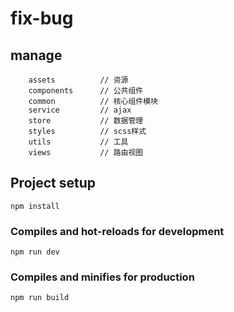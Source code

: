 # fix-bug

## manage

```
    assets          // 资源
    components      // 公共组件
    common          // 核心组件模块
    service         // ajax
    store           // 数据管理
    styles          // scss样式
    utils           // 工具
    views           // 路由视图
```

## Project setup

```
npm install
```

### Compiles and hot-reloads for development

```
npm run dev
```

### Compiles and minifies for production

```
npm run build
```
